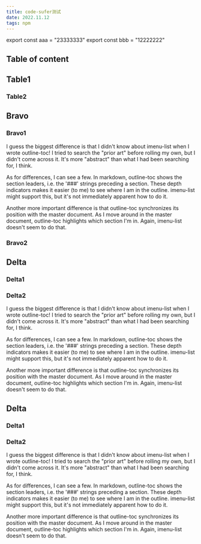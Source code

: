 ```yaml
---
title: code-sufer测试
date: 2022.11.12
tags: npm
---
```


export const aaa = "23333333"
export const bbb = "12222222"

## Table of content

## Table1
### Table2
## Bravo
### Bravo1

I guess the biggest difference is that I didn't know about imenu-list when I wrote outline-toc! I tried to search the "prior art" before rolling my own, but I didn't come across it. It's more "abstract" than what I had been searching for, I think.

As for differences, I can see a few. In markdown, outline-toc shows the section leaders, i.e. the '###' strings preceding a section. These depth indicators makes it easier (to me) to see where I am in the outline. imenu-list might support this, but it's not immediately apparent how to do it.

Another more important difference is that outline-toc synchronizes its position with the master document. As I move around in the master document, outline-toc highlights which section I'm in. Again, imenu-list doesn't seem to do that.
### Bravo2
## Delta
### Delta1
### Delta2
I guess the biggest difference is that I didn't know about imenu-list when I wrote outline-toc! I tried to search the "prior art" before rolling my own, but I didn't come across it. It's more "abstract" than what I had been searching for, I think.

As for differences, I can see a few. In markdown, outline-toc shows the section leaders, i.e. the '###' strings preceding a section. These depth indicators makes it easier (to me) to see where I am in the outline. imenu-list might support this, but it's not immediately apparent how to do it.

Another more important difference is that outline-toc synchronizes its position with the master document. As I move around in the master document, outline-toc highlights which section I'm in. Again, imenu-list doesn't seem to do that.

## Delta
### Delta1
### Delta2
I guess the biggest difference is that I didn't know about imenu-list when I wrote outline-toc! I tried to search the "prior art" before rolling my own, but I didn't come across it. It's more "abstract" than what I had been searching for, I think.

As for differences, I can see a few. In markdown, outline-toc shows the section leaders, i.e. the '###' strings preceding a section. These depth indicators makes it easier (to me) to see where I am in the outline. imenu-list might support this, but it's not immediately apparent how to do it.

Another more important difference is that outline-toc synchronizes its position with the master document. As I move around in the master document, outline-toc highlights which section I'm in. Again, imenu-list doesn't seem to do that.

